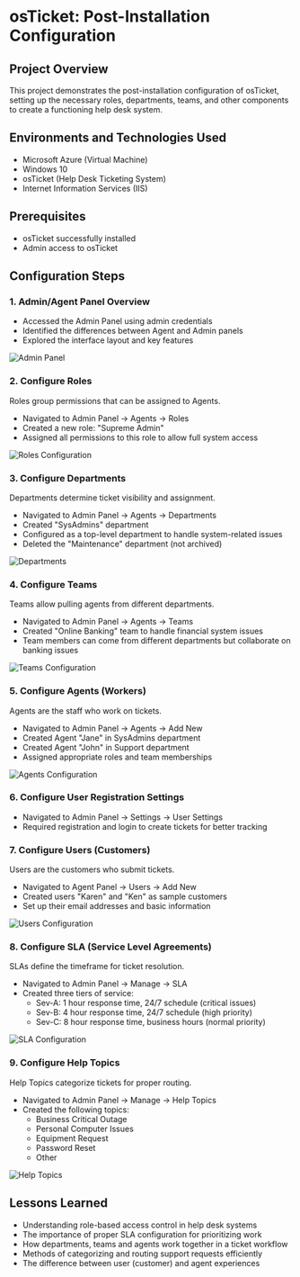 # osTicket: Post-Installation Configuration

## Project Overview
This project demonstrates the post-installation configuration of osTicket, setting up the necessary roles, departments, teams, and other components to create a functioning help desk system.

## Environments and Technologies Used
- Microsoft Azure (Virtual Machine)
- Windows 10
- osTicket (Help Desk Ticketing System)
- Internet Information Services (IIS)

## Prerequisites
- osTicket successfully installed
- Admin access to osTicket

## Configuration Steps

### 1. Admin/Agent Panel Overview
- Accessed the Admin Panel using admin credentials
- Identified the differences between Agent and Admin panels
- Explored the interface layout and key features

![Admin Panel](https://i.imgur.com/T3V2cD0.png)

### 2. Configure Roles
Roles group permissions that can be assigned to Agents.

- Navigated to Admin Panel -> Agents -> Roles
- Created a new role: "Supreme Admin"
- Assigned all permissions to this role to allow full system access

![Roles Configuration](https://i.imgur.com/8wJpqjq.png)

### 3. Configure Departments
Departments determine ticket visibility and assignment.

- Navigated to Admin Panel -> Agents -> Departments
- Created "SysAdmins" department
- Configured as a top-level department to handle system-related issues
- Deleted the "Maintenance" department (not archived)

![Departments](https://i.imgur.com/zYDgrJ0.png)

### 4. Configure Teams
Teams allow pulling agents from different departments.

- Navigated to Admin Panel -> Agents -> Teams
- Created "Online Banking" team to handle financial system issues
- Team members can come from different departments but collaborate on banking issues

![Teams Configuration](https://i.imgur.com/YPARhNx.png)

### 5. Configure Agents (Workers)
Agents are the staff who work on tickets.

- Navigated to Admin Panel -> Agents -> Add New
- Created Agent "Jane" in SysAdmins department
- Created Agent "John" in Support department
- Assigned appropriate roles and team memberships

![Agents Configuration](https://i.imgur.com/1lqzJY8.png)

### 6. Configure User Registration Settings
- Navigated to Admin Panel -> Settings -> User Settings
- Required registration and login to create tickets for better tracking

### 7. Configure Users (Customers)
Users are the customers who submit tickets.

- Navigated to Agent Panel -> Users -> Add New
- Created users "Karen" and "Ken" as sample customers
- Set up their email addresses and basic information

![Users Configuration](https://i.imgur.com/KFdOmRo.png)

### 8. Configure SLA (Service Level Agreements)
SLAs define the timeframe for ticket resolution.

- Navigated to Admin Panel -> Manage -> SLA
- Created three tiers of service:
  - Sev-A: 1 hour response time, 24/7 schedule (critical issues)
  - Sev-B: 4 hour response time, 24/7 schedule (high priority)
  - Sev-C: 8 hour response time, business hours (normal priority)

![SLA Configuration](https://i.imgur.com/AZlXJEv.png)

### 9. Configure Help Topics
Help Topics categorize tickets for proper routing.

- Navigated to Admin Panel -> Manage -> Help Topics
- Created the following topics:
  - Business Critical Outage
  - Personal Computer Issues
  - Equipment Request
  - Password Reset
  - Other

![Help Topics](https://i.imgur.com/uc4MQdW.png)

## Lessons Learned
- Understanding role-based access control in help desk systems
- The importance of proper SLA configuration for prioritizing work
- How departments, teams and agents work together in a ticket workflow
- Methods of categorizing and routing support requests efficiently
- The difference between user (customer) and agent experiences
